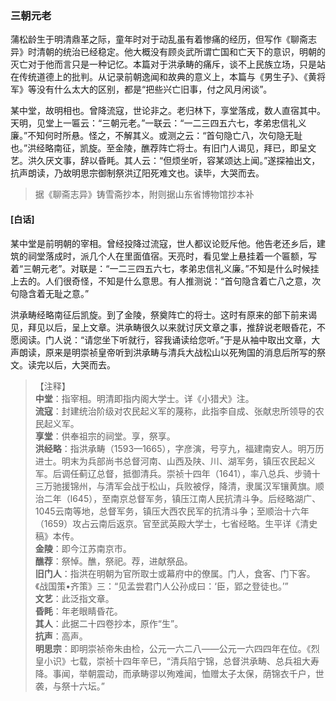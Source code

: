 <script type="text/javascript">
    var head = document.getElementsByTagName('head')[0];
    cssURL = '/public/liao.css';
    linkTag = document.createElement('link');
    linkTag.href = cssURL;
    linkTag.setAttribute('type','text/css');
    linkTag.setAttribute('rel','stylesheet');
    head.appendChild(linkTag);
</script>
### 三朝元老

蒲松龄生于明清鼎革之际，童年时对于动乱虽有着惨痛的经历，但写作《聊斋志异》时清朝的统治已经稳定。他大概没有顾炎武所谓亡国和亡天下的意识，明朝的灭亡对于他而言只是一种记忆。本篇对于洪承畴的痛斥，谈不上民族立场，只是站在传统道德上的批判。从记录前朝逸闻和故典的意义上，本篇与《男生子》、《黄将军》等没有什么太大的区别，都是“把些兴亡旧事，付之风月闲谈”。

某中堂，故明相也。曾降流寇，世论非之。老归林下，享堂落成，数人直宿其中。天明，见堂上一匾云：“三朝元老。”一联云：“一二三四五六七，孝弟忠信礼义廉。”不知何时所悬。怪之，不解其义。或测之云：“首句隐亡八，次句隐无耻也。”洪经略南征，凯旋。至金陵，醮荐阵亡将士。有旧门人谒见，拜已，即呈文艺。洪久厌文事，辞以昏眊。其人云：“但烦坐听，容某颂达上闻。”遂探袖出文，抗声朗读，乃故明思宗御制祭洪辽阳死难文也。读毕，大哭而去。

</section>

> 据《聊斋志异》铸雪斋抄本，附则据山东省博物馆抄本补

#### [白话]
<aside>

某中堂是前明朝的宰相。曾经投降过流寇，世人都议论贬斥他。他告老还乡后，建筑的祠堂落成时，派几个人在里面值宿。天亮时，看见堂上悬挂着一个匾额，写着“三朝元老”。对联是：“一二三四五六七，孝弟忠信礼义廉。”不知是什么时候挂上去的。人们很奇怪，不知是什么意思。有人推测说：“首句隐含着亡八之意，次句隐含着无耻之意。”

洪承畴经略南征后凯旋。到了金陵，祭奠阵亡的将士。这时有原来的部下前来谒见，拜见以后，呈上文章。洪承畴很久以来就讨厌文章之事，推辞说老眼昏花，不愿阅读。门人说：“请您坐下听就行，容我诵读给您听。”于是从袖中取出文章，大声朗读，原来是明崇祯皇帝听到洪承畴与清兵大战松山以死殉国的消息后所写的祭文。读完以后，大哭而去。

</aside>

> 【注释】  
<b>中堂</b>：指宰相。明清即指内阁大学士。详《小猎犬》注。  
<b>流寇</b>：封建统治阶级对农民起义军的蔑称，此指李自成、张献忠所领导的农民起义军。  
<b>享堂</b>：供奉祖宗的祠堂。享，祭享。  
<b>洪经略</b>：指洪承畴（1593—1665），字彦演，号亨九，福建南安人。明万历进士。明末为兵部尚书总督河南、山西及陕、川、湖军务，镇压农民起义军。后调任蓟辽总督，抵御清兵。崇祯十四年（1641），率八总兵、步骑十三万驰援锦州，与清军会战于松山，兵败被俘，降清，隶属汉军镶黄旗。顺治二年（l645），至南京总督军务，镇压江南人民抗清斗争。后经略湖广、1045云南等地，总督军务，镇压大西农民军的抗清斗争；至顺治十六年（1659）攻占云南后返京。官至武英殿大学士，七省经略。生平详《清史稿》本传。  
<b>金陵</b>：即今江苏南京市。  
<b>醮荐</b>：祭悼。醮，祭祀。荐，进献祭品。  
<b>旧门人</b>：指洪在明朝为官所取士或幕府中的僚属。门人，食客、门下客。《战国策•齐策》三：“见孟尝君门人公孙成曰：‘臣，郢之登徒也。’”  
<b>文艺</b>：此泛指文章。  
<b>昏眊</b>：年老眼睛昏花。  
<b>其人</b>：此据二十四卷抄本，原作“生”。  
<b>抗声</b>：高声。  
<b>明思宗</b>：即明崇祯帝朱由检，公元一六二八——公元一六四四年在位。《烈皇小识》七载，崇祯十四年辛巳，“清兵陷宁锦，总督洪承畴、总兵祖大寿降。事闻，举朝震动，而承畴谬以殉难闻，恤赠太子太保，荫锦衣千户，世袭，与祭十六坛。”  
